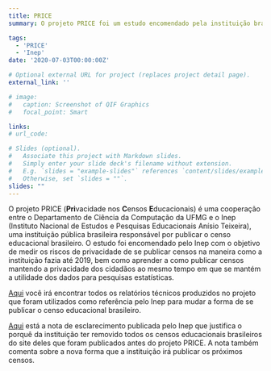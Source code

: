 ```yaml
---
title: PRICE
summary: O projeto PRICE foi um estudo encomendado pela instituição brasileira Inep -- responsável por publicar o censo educacional brasileiro -- para medir os riscos de privacidade de se publicar censos na maneira como a instituição fazia até 2019, bem como aprender a como publicar censos mantendo a privacidade dos cidadãos ao mesmo tempo em que mantém a utilidade dos dados para pesquisas estatísticas.

tags:
  - 'PRICE'
  - 'Inep'
date: '2020-07-03T00:00:00Z'

# Optional external URL for project (replaces project detail page).
external_link: ''

# image:
#   caption: Screenshot of QIF Graphics
#   focal_point: Smart

links:
# url_code: 

# Slides (optional).
#   Associate this project with Markdown slides.
#   Simply enter your slide deck's filename without extension.
#   E.g. `slides = "example-slides"` references `content/slides/example-slides.md`.
#   Otherwise, set `slides = ""`.
slides: ""
---
```


O projeto PRICE (**Pri**vacidade nos **C**ensos **E**ducacionais) é uma cooperação entre o Departamento de Ciência da Computação da UFMG e o Inep (Instituto Nacional de Estudos e Pesquisas Educacionais Anísio Teixeira), uma instituição pública brasileira responsável por publicar o censo educacional brasileiro. O estudo foi encomendado pelo Inep com o objetivo de medir os riscos de privacidade de se publicar censos na maneira como a instituição fazia até 2019, bem como aprender a como publicar censos mantendo a privacidade dos cidadãos ao mesmo tempo em que se mantém a utilidade dos dados para pesquisas estatísticas.

[Aqui](https://download.inep.gov.br/microdados/TED_8750-UFMG.pdf) você irá encontrar todos os relatórios técnicos produzidos no projeto que foram utilizados como referência pelo Inep para mudar a forma de se publicar o censo educacional brasileiro. 

[Aqui](https://www.gov.br/inep/pt-br/assuntos/noticias/institucional/nota-de-esclarecimento-divulgacao-dos-microdados) está a nota de esclarecimento publicada pelo Inep que justifica o porquê da instituição ter removido todos os censos educacionais brasileiros do site deles que foram publicados antes do projeto PRICE. A nota também comenta sobre a nova forma que a instituição irá publicar os próximos censos.
